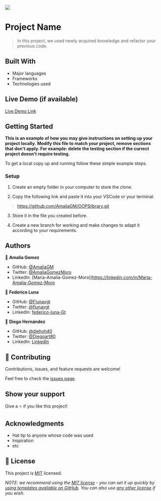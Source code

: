 ![](https://img.shields.io/badge/Microverse-blueviolet)

# Project Name

> In this project, we used newly acquired knowledge and refactor your previous code.


## Built With

- Major languages
- Frameworks
- Technologies used

## Live Demo (if available)

[Live Demo Link](https://livedemo.com)


## Getting Started

**This is an example of how you may give instructions on setting up your project locally.**
**Modify this file to match your project, remove sections that don't apply. For example: delete the testing section if the currect project doesn't require testing.**


To get a local copy up and running follow these simple example steps.

### Setup

1. Create an empty folder in your computer to store the clone.

2. Copy the following link and paste it into your VSCode or your terminal:

> https://github.com/AmaliaGM/OOPSlibrary.git  

3. Store it in the file you created before.

4. Create a new branch for working and make changes to adapt it according to your requirements.


## Authors

👤 **Amalia Gomez**

- GitHub: [@AmaliaGM](https://github.com/AmaliaGM)
- Twitter: [@AmaliaGomezMoro](https://twitter.com/AmaliaGomezMoro)
- LinkedIn: [Maria-Amalia-Gomez-Moro](https://linkedin.com/in/Maria-Amalia-Gomez-Moro


👤 **Federico Luna**

- GitHub: [@Flunavgt](https://github.com/Flunavgt)
- Twitter: [@flunavgt](https://twitter.com/flunavgt)
- LinkedIn: [federico-luna-Gt](https://linkedin.com/in/federico-luna-Gt)


👤 **Diego Hernández**

- GitHub: [@diehoh40](https://github.com/diegoh40)
- Twitter: [@Diegoart80](https://twitter.com/Diegoart80)
- LinkedIn: [LinkedIn](https://www.linkedin.com/in/diegoarturoh/)

## 🤝 Contributing

Contributions, issues, and feature requests are welcome!

Feel free to check the [issues page](../../issues/).

## Show your support

Give a ⭐️ if you like this project!

## Acknowledgments

- Hat tip to anyone whose code was used
- Inspiration
- etc

## 📝 License

This project is [MIT](./LICENSE) licensed.

_NOTE: we recommend using the [MIT license](https://choosealicense.com/licenses/mit/) - you can set it up quickly by [using templates available on GitHub](https://docs.github.com/en/communities/setting-up-your-project-for-healthy-contributions/adding-a-license-to-a-repository). You can also use [any other license](https://choosealicense.com/licenses/) if you wish._
